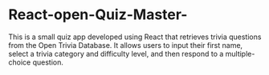 # React-open-Quiz-Master-
This is a small quiz app developed using React that retrieves trivia questions from the Open Trivia Database. It allows users to input their first name, select a trivia category and difficulty level, and then respond to a multiple-choice question.
